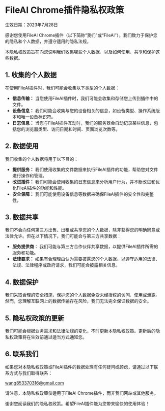 # FileAI Chrome插件隐私权政策

生效日期：2023年7月28日

感谢您使用FileAI Chrome插件（以下简称“我们”或“FileAI”）。我们致力于保护您的隐私和个人数据，并遵守适用的隐私法规。

本隐私权政策旨在向您说明我们收集哪些个人数据，以及如何使用、共享和保护这些数据。

## 1. 收集的个人数据

在使用FileAI插件时，我们可能会收集以下类型的个人数据：

- **信息传输：** 当您使用FileAI插件时，我们可能会收集和存储您上传到插件中的文件。
- **设备信息：** 我们可能会收集与您的设备相关的信息，如设备类型、操作系统版本和唯一设备标识符。
- **日志信息：** 当您与FileAI插件互动时，我们的服务器会自动记录某些信息，包括您的浏览器类型、访问日期和时间、页面浏览次数等。

## 2. 数据使用

我们收集的个人数据将用于以下目的：

- **提供服务：** 我们使用收集的文件数据来执行FileAI插件的功能，帮助您对文件进行操作和管理。
- **改进插件：** 我们可能会使用收集的日志信息来分析用户行为，并不断改进和优化FileAI插件的功能和性能。
- **安全保障：** 我们可能使用设备信息等数据来确保FileAI插件的安全性和完整性。

## 3. 数据共享

我们不会向任何第三方出售、出租或共享您的个人数据，除非获得您的明确同意或法律允许。但在以下情况下，我们可能会与第三方共享数据：

- **服务提供商：** 我们可能与第三方合作伙伴共享数据，以提供FileAI插件所需的服务和功能。
- **法律要求：** 如果有合理理由认为需要披露您的个人数据，以遵守适用的法律、法规、法律程序或政府请求，我们可能会披露相关信息。

## 4. 数据保护

我们采取合理的安全措施，保护您的个人数据免受未经授权的访问、使用或泄露。然而，您理解互联网上的数据传输存在风险，我们无法完全保证数据的安全。

## 5. 隐私权政策的更新

我们可能会根据业务需求和法律法规的变化，不时更新本隐私权政策。更新后的隐私权政策将在生效前通过适当方式通知您。

## 6. 联系我们

如果您对本隐私权政策或FileAI插件的数据处理有任何疑问或顾虑，请通过以下联系方式与我们取得联系：

<wang853370316@gmail.com>

请注意，本隐私权政策仅适用于FileAI Chrome插件，而非我们网站或其他服务。

谢谢您阅读我们的隐私权政策。希望FileAI插件能为您带来愉快的使用体验！
